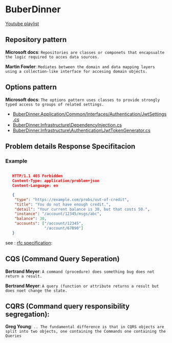 # BuberDinner
[Youtube playlist](https://www.youtube.com/playlist?list=PLzYkqgWkHPKBcDIP5gzLfASkQyTdy0t4k)
## Repository pattern

**Microsoft docs**: `Repositories are classes or componets that encapsualte the logic required to acces data sources.`

**Martin Fowler**: `Mediates between the domain and data mapping layers using a collection-like interface for accesing domain objects.` 

## Options pattern

**Microsoft docs**: `The options pattern uses classes to provide strongly typed access to groups of related settings.`

- [BuberDinner.Application/Common/Interfaces/Authentication/JwtSettings.cs](BuberDinner.Application/Common/Interfaces/Authentication/JwtSettings.cs) 
- [BuberDinner.Infrastructure\DependencyInjection.cs](BuberDinner.Infrastructure\DependencyInjection.cs)
- [BuberDinner.Infrastructure\Authentication\JwtTokenGenerator.cs](BuberDinner.Infrastructure\Authentication\JwtTokenGenerator.cs)

## Problem details Response Specifitacion

### Example

```json 

   HTTP/1.1 403 Forbidden
   Content-Type: application/problem+json
   Content-Language: en

   {
    "type": "https://example.com/probs/out-of-credit",
    "title": "You do not have enough credit.",
    "detail": "Your current balance is 30, but that costs 50.",
    "instance": "/account/12345/msgs/abc",
    "balance": 30,
    "accounts": ["/account/12345",
                 "/account/67890"]
   }
```
see : [rfc specification](https://www.rfc-editor.org/rfc/rfc7807):

## CQS (Command Query Seperation)

**Bertrand Meyer**: `A command (procedure) does something bug does not return a result.` 

**Bertrand Meyer**: `A query (function or attribute returns a result but does noet change the state.` 


## CQRS (Command query responsibility segregation):

**Greg Young**: `.. The fundamental difference is that in CQRS objects are split into two objects, one containing the Commands one containing the Queries` 
